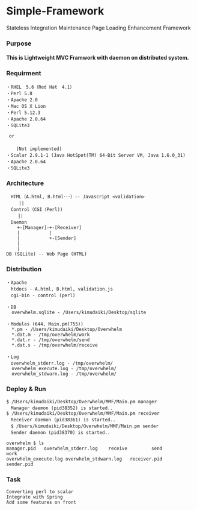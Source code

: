 Simple-Framework
================

Stateless Integration Maintenance Page Loading Enhancement Framework

### Purpose
#### This is Lightweight MVC Framwork with daemon on distributed system.

### Requirment
   ```
  ・RHEL　5.6（Red Hat　4.1）
  ・Perl 5.8
  ・Apache 2.0
  ・Mac OS X Lion
  ・Perl 5.12.3
  ・Apache 2.0.64
  ・SQLite3
    
    or
　  
　  (Not implemented)
  ・Scalar 2.9.1-1 (Java HotSpot(TM) 64-Bit Server VM, Java 1.6.0_31)
  ・Apache 2.0.64
  ・SQLite3
  ```
  
### Architecture

  ```
　HTML（A.html, B.html･･･）-- Javascript <validation>
　   ||
　Control（CGI（Perl))
　　 ||
　Daemon 
      +-[Manager]-+-[Receiver]
      |           |
      |           +-[Sender]
      |
      |
  DB (SQLite) -- Web Page (HTML)
  ```
 
### Distribution
  ```
  ・Apache
  　htdocs - A.html, B.html, validation.js
  　cgi-bin - control (perl)

  ・DB
    overwhelm.sqlite - /Users/kimudaiki/Desktop/sqlite

  ・Modules (644, Main.pm(755))
    *.pm - /Users/kimudaiki/Desktop/Overwhelm
    *.dat.m - /tmp/overwhelm/work 
    *.dat.r - /tmp/overwhelm/send
    *.dat.s - /tmp/overwhelm/receive

  ・Log
  　overwhelm_stderr.log - /tmp/overwhelm/
    overwhelm_execute.log - /tmp/overwhelm/
    overwhelm_stdwarn.log - /tmp/overwhelm/
  ```

### Deploy & Run
  ```
  $ /Users/kimudaiki/Desktop/Overwhelm/MMF/Main.pm manager
　Manager daemon (pid38352) is started..
  $ /Users/kimudaiki/Desktop/Overwhelm/MMF/Main.pm receiver
　Receiver daemon (pid38361) is started..
　$ /Users/kimudaiki/Desktop/Overwhelm/MMF/Main.pm sender
　Sender daemon (pid38370) is started..

  overwhelm $ ls
  manager.pid  	overwhelm_stderr.log	receive			send			work
  overwhelm_execute.log	overwhelm_stdwarn.log	receiver.pid		sender.pid
  ```

### Task
  ```
  Converting perl to scalar
  Integrate with Spring
  Add some features on front
  ```
